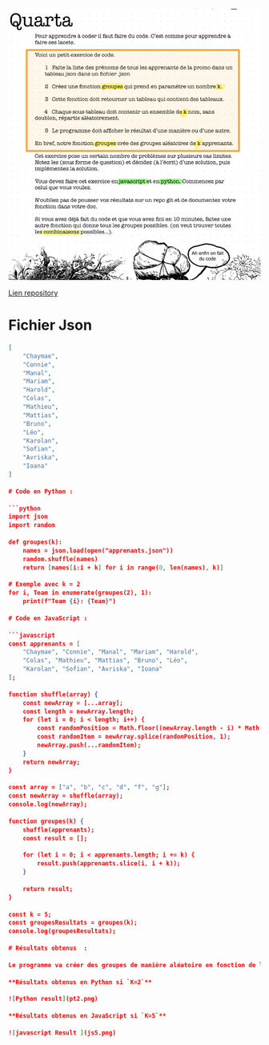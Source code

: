 ![quarta exericse](quarta.png)

[Lien repository ](https://github.com/elhayanich/prairie_quarta)

# Fichier Json
```json
[
    "Chaymae",
    "Connie",
    "Manal",
    "Mariam",
    "Harold",
    "Colas",
    "Mathieu",
    "Mattias",
    "Bruno",
    "Léo",
    "Karolan",
    "Sofian",
    "Avriska",
    "Ioana"
]

# Code en Python :

```python
import json
import random

def groupes(k):
    names = json.load(open("apprenants.json"))  
    random.shuffle(names)  
    return [names[i:i + k] for i in range(0, len(names), k)]  

# Exemple avec k = 2
for i, Team in enumerate(groupes(2), 1):
    print(f"Team {i}: {Team}")

# Code en JavaScript :

```javascript
const apprenants = [
    "Chaymae", "Connie", "Manal", "Mariam", "Harold",
    "Colas", "Mathieu", "Mattias", "Bruno", "Léo",
    "Karolan", "Sofian", "Avriska", "Ioana"
];

function shuffle(array) {
    const newArray = [...array];
    const length = newArray.length;
    for (let i = 0; i < length; i++) {
        const randomPosition = Math.floor((newArray.length - i) * Math.random());
        const randomItem = newArray.splice(randomPosition, 1);
        newArray.push(...randomItem);
    }
    return newArray;
}

const array = ["a", "b", "c", "d", "f", "g"];
const newArray = shuffle(array);
console.log(newArray);

function groupes(k) {
    shuffle(apprenants); 
    const result = [];
    
    for (let i = 0; i < apprenants.length; i += k) {
        result.push(apprenants.slice(i, i + k)); 
    }

    return result; 
}

const k = 5; 
const groupesResultats = groupes(k);
console.log(groupesResultats);

# Résultats obtenus  :

Le programme va créer des groupes de manière aléatoire en fonction de la valeur définie dans K 

**Résultats obtenus en Python si `K=2`** 

![Python result](pt2.png)

**Résultats obtenus en JavaScript si `K=5`**

![javascript Result ](js5.png)

